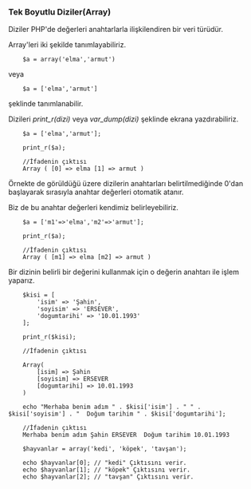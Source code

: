 ### Tek Boyutlu Diziler(Array)

Diziler PHP'de değerleri anahtarlarla ilişkilendiren bir veri türüdür.


Array'leri iki şekilde tanımlayabiliriz.
```
    $a = array('elma','armut')
```
veya
```
    $a = ['elma','armut']
```
şeklinde tanımlanabilir.

Dizileri *print_r(dizi)* veya *var_dump(dizi)* şeklinde ekrana yazdırabiliriz.

```
    $a = ['elma','armut'];
    
    print_r($a);
    
    //İfadenin çıktısı
    Array ( [0] => elma [1] => armut )
```

Örnekte de görüldüğü üzere dizilerin anahtarları belirtilmediğinde 0'dan başlayarak sırasıyla anahtar değerleri otomatik atanır.

Biz de bu anahtar değerleri kendimiz belirleyebiliriz.

```
    $a = ['m1'=>'elma','m2'=>'armut'];

    print_r($a);
    
    //İfadenin çıktısı
    Array ( [m1] => elma [m2] => armut )
```

Bir dizinin belirli bir değerini kullanmak için o değerin anahtarı ile işlem yaparız.

```
    $kisi = [
        'isim' => 'Şahin',
        'soyisim' => 'ERSEVER',
        'dogumtarihi' => '10.01.1993'
    ];

    print_r($kisi);
    
    //İfadenin çıktısı
    
    Array(
        [isim] => Şahin
        [soyisim] => ERSEVER
        [dogumtarihi] => 10.01.1993
    )
    
    echo "Merhaba benim adım " . $kisi['isim'] . " " . $kisi['soyisim'] . "  Doğum tarihim " . $kisi['dogumtarihi'];
    
    //İfadenin çıktısı
    Merhaba benim adım Şahin ERSEVER  Doğum tarihim 10.01.1993
```

```
    $hayvanlar = array('kedi', 'köpek', 'tavşan');

    echo $hayvanlar[0]; // "kedi" Çıktısını verir.
    echo $hayvanlar[1]; // "köpek" Çıktısını verir.
    echo $hayvanlar[2]; // "tavşan" Çıktısını verir.
```


